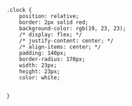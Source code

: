 

        .clock {
            position: relative;
            border: 2px solid red;
            background-color: rgb(19, 23, 23);
            /* display: flex; */
            /* justify-content: center; */
            /* align-items: center; */
            padding: 140px;
            border-radius: 170px;
            width: 23px;
            height: 23px;
            color: white;


        }